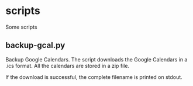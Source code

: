scripts
=======

Some scripts

backup-gcal.py
---

Backup Google Calendars.
The script downloads the Google Calendars in a .ics format.
All the calendars are stored in a zip file.

If the download is successful, the complete filename is printed on stdout.
